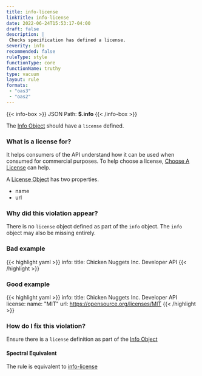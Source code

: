 ```yaml
---
title: info-license
linkTitle: info-license
date: 2022-06-24T15:53:17-04:00
draft: false
description: |
 Checks specification has defined a license.
severity: info
recommended: false
ruleType: style
functionType: core
functionName: truthy
type: vacuum
layout: rule
formats:
 - "oas3"
 - "oas2"
---
```


{{< info-box >}}
JSON Path: __$.info__ 
{{< /info-box >}}

The [Info Object](https://swagger.io/specification/#info-object) should have a `license` defined.

### What is a license for?

It helps consumers of the API understand how it can be used when consumed for commercial purposes. To help
choose a license, [Choose A License](https://choosealicense.com/) can help.

A [License Object](https://swagger.io/specification/#license-object) has two properties.

- name
- url

### Why did this violation appear?

There is no `license` object defined as part of the `info` object. The `info` object may also be missing entirely.

### Bad example

{{< highlight yaml >}}
info:
  title: Chicken Nuggets Inc. Developer API
{{< /highlight >}}

### Good example

{{< highlight yaml >}}
info:
  title: Chicken Nuggets Inc. Developer API
  license:
    name: "MIT"
    url: https://opensource.org/licenses/MIT
{{< /highlight >}}

### How do I fix this violation?

Ensure there is a `license` definition as part of the [Info Object](https://swagger.io/specification/#info-object)

#### Spectral Equivalent

The rule is equivalent to [info-license](https://meta.stoplight.io/docs/spectral/4dec24461f3af-open-api-rules#info-license)